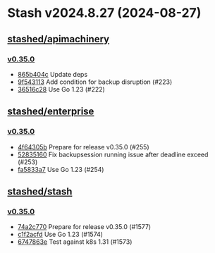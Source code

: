 # Stash v2024.8.27 (2024-08-27)


## [stashed/apimachinery](https://github.com/stashed/apimachinery)

### [v0.35.0](https://github.com/stashed/apimachinery/releases/tag/v0.35.0)

- [865b404c](https://github.com/stashed/apimachinery/commit/865b404c) Update deps
- [9f543113](https://github.com/stashed/apimachinery/commit/9f543113) Add condition for backup disruption (#223)
- [36516c28](https://github.com/stashed/apimachinery/commit/36516c28) Use Go 1.23 (#222)



## [stashed/enterprise](https://github.com/stashed/enterprise)

### [v0.35.0](https://github.com/stashed/enterprise/releases/tag/v0.35.0)

- [4f64305b](https://github.com/stashed/enterprise/commit/4f64305b6) Prepare for release v0.35.0 (#255)
- [52835160](https://github.com/stashed/enterprise/commit/52835160d) Fix backupsession running issue after deadline exceed (#253)
- [fa5833a7](https://github.com/stashed/enterprise/commit/fa5833a75) Use Go 1.23 (#254)



## [stashed/stash](https://github.com/stashed/stash)

### [v0.35.0](https://github.com/stashed/stash/releases/tag/v0.35.0)

- [74a2c770](https://github.com/stashed/stash/commit/74a2c770d) Prepare for release v0.35.0 (#1577)
- [c1f2acfd](https://github.com/stashed/stash/commit/c1f2acfd9) Use Go 1.23 (#1574)
- [6747863e](https://github.com/stashed/stash/commit/6747863e8) Test against k8s 1.31 (#1573)



